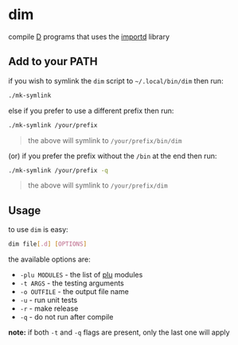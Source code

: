 # dim

compile [D](https://dlang.org) programs that uses the [importd](https://github.com/onerbs/importd) library

## Add to your PATH

if you wish to symlink the `dim` script to `~/.local/bin/dim` then run:
``` bash
./mk-symlink
```

else if you prefer to use a different prefix then run:
``` bash
./mk-symlink /your/prefix
```
> the above will symlink to `/your/prefix/bin/dim`

(or) if you prefer the prefix without the `/bin` at the end then run:
``` bash
./mk-symlink /your/prefix -q
```
> the above will symlink to `/your/prefix/dim`

## Usage

to use `dim` is easy:
``` bash
dim file[.d] [OPTIONS]
```
the available options are:
- `-plu MODULES` - the list of [plu](https://github.com/onerbs/importd/tree/master/plu) modules
- `-t ARGS` - the testing arguments
- `-o OUTFILE` - the output file name
- `-u` - run unit tests
- `-r` - make release
- `-q` - do not run after compile

**note:** if both `-t` and `-q` flags are present, only the last one will apply
